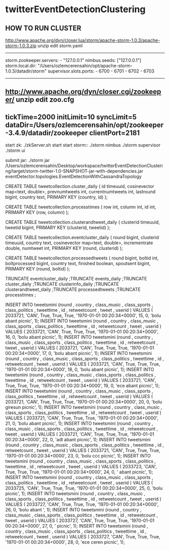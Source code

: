 # twitterEventDetectionClustering


HOW TO RUN CLUSTER
------------------------
http://www.apache.org/dyn/closer.lua/storm/apache-storm-1.0.3/apache-storm-1.0.3.zip
unzip
edit storm.yaml

-----
storm.zookeeper.servers:
    - "127.0.0.1"
nimbus.seeds: ["127.0.0.1"]
storm.local.dir: "/Users/ozlemcerensahin/opt/apache-storm-1.0.3/datadir/storm"
supervisor.slots.ports:
    - 6700
    - 6701
    - 6702
    - 6703

------

http://www.apache.org/dyn/closer.cgi/zookeeper/
unzip
edit zoo.cfg
------
tickTime=2000
initLimit=10
syncLimit=5
dataDir=/Users/ozlemcerensahin/opt/zookeeper-3.4.9/datadir/zookeeper
clientPort=2181
------


start zk: ./zkServer.sh start
start storm::
    ./storm nimbus
    ./storm supervisor
    ./storm ui

submit jar:
    ./storm jar /Users/ozlemcerensahin/Desktop/workspace/twitterEventDetectionClustering/target/storm-twitter-1.0-SNAPSHOT-jar-with-dependencies.jar eventDetector.topologies.EventDetectionWithCassandraTopology



CREATE TABLE tweetcollection.cluster_daily (
    id timeuuid,
    cosinevector map<text, double>,
    prevnumtweets int,
    currentnumtweets int,
    lastround bigint,
    country text,
    PRIMARY KEY (country, id)
);

CREATE TABLE tweetcollection.processtimes (
    row int,
    column int,
    id int,
    PRIMARY KEY (row, column)
);


CREATE TABLE tweetcollection.clusterandtweet_daily (
    clusterid timeuuid,
    tweetid bigint,
    PRIMARY KEY (clusterid, tweetid)
);

CREATE TABLE tweetcollection.eventcluster_daily (
    round bigint,
    clusterid timeuuid,
    country text,
    cosinevector map<text, double>,
    incrementrate double,
    numtweet int,
    PRIMARY KEY (round, clusterid)
);

CREATE TABLE tweetcollection.processedtweets (
    round bigint,
    boltid int,
    boltprocessed bigint,
    country text,
    finished boolean,
    spoutsent bigint,
    PRIMARY KEY (round, boltid)
);


TRUNCATE eventcluster_daily ;TRUNCATE events_daily ;TRUNCATE cluster_daily ;TRUNCATE clusterinfo_daily ;TRUNCATE clusterandtweet_daily ;TRUNCATE processedtweets ;TRUNCATE processtimes ;


INSERT INTO tweetsmini (round , country , class_music , class_sports , class_politics , tweettime , id , retweetcount , tweet , userid ) VALUES ( 2033721, 'CAN', True, True, True, '1970-01-01 00:20:34+0000', 15, 0, 'bolu abant picnic', 1);
INSERT INTO tweetsmini (round , country , class_music , class_sports , class_politics , tweettime , id , retweetcount , tweet , userid ) VALUES ( 2033721, 'CAN', True, True, True, '1970-01-01 00:20:34+0000', 16, 0, 'bolu abant picnic', 1);
INSERT INTO tweetsmini (round , country , class_music , class_sports , class_politics , tweettime , id , retweetcount , tweet , userid ) VALUES ( 2033721, 'CAN', True, True, True, '1970-01-01 00:20:34+0000', 17, 0, 'bolu abant picnic', 1);
INSERT INTO tweetsmini (round , country , class_music , class_sports , class_politics , tweettime , id , retweetcount , tweet , userid ) VALUES ( 2033721, 'CAN', True, True, True, '1970-01-01 00:20:34+0000', 18, 0, 'bolu abant picnic', 1);
INSERT INTO tweetsmini (round , country , class_music , class_sports , class_politics , tweettime , id , retweetcount , tweet , userid ) VALUES ( 2033721, 'CAN', True, True, True, '1970-01-01 00:20:34+0000', 19, 0, 'ece abant picnic', 1);
INSERT INTO tweetsmini (round , country , class_music , class_sports , class_politics , tweettime , id , retweetcount , tweet , userid ) VALUES ( 2033721, 'CAN', True, True, True, '1970-01-01 00:20:34+0000', 20, 0, 'bolu giresun picnic', 1);
INSERT INTO tweetsmini (round , country , class_music , class_sports , class_politics , tweettime , id , retweetcount , tweet , userid ) VALUES ( 2033721, 'CAN', True, True, True, '1970-01-01 00:20:34+0000', 21, 0, 'bolu abant picnic', 1);
INSERT INTO tweetsmini (round , country , class_music , class_sports , class_politics , tweettime , id , retweetcount , tweet , userid ) VALUES ( 2033721, 'CAN', True, True, True, '1970-01-01 00:20:34+0000', 22, 0, 'adl abant picnic', 1);
INSERT INTO tweetsmini (round , country , class_music , class_sports , class_politics , tweettime , id , retweetcount , tweet , userid ) VALUES ( 2033721, 'CAN', True, True, True, '1970-01-01 00:20:34+0000', 23, 0, 'bolu ccc picnic', 1);
INSERT INTO tweetsmini (round , country , class_music , class_sports , class_politics , tweettime , id , retweetcount , tweet , userid ) VALUES ( 2033723, 'CAN', True, True, True, '1970-01-01 00:20:34+0000', 24, 0, ' abant picnic', 1);
INSERT INTO tweetsmini (round , country , class_music , class_sports , class_politics , tweettime , id , retweetcount , tweet , userid ) VALUES ( 2033725, 'CAN', True, True, True, '1970-01-01 00:20:34+0000', 25, 0, 'bolu  picnic', 1);
INSERT INTO tweetsmini (round , country , class_music , class_sports , class_politics , tweettime , id , retweetcount , tweet , userid ) VALUES ( 2033727, 'CAN', True, True, True, '1970-01-01 00:20:34+0000', 26, 0, 'bolu abant ', 1);
INSERT INTO tweetsmini (round , country , class_music , class_sports , class_politics , tweettime , id , retweetcount , tweet , userid ) VALUES ( 2033727, 'CAN', True, True, True, '1970-01-01 00:20:34+0000', 27, 0, ' picnic', 1);
INSERT INTO tweetsmini (round , country , class_music , class_sports , class_politics , tweettime , id , retweetcount , tweet , userid ) VALUES ( 2033727, 'CAN', True, True, True, '1970-01-01 00:20:34+0000', 28, 0, 'ece ceren picnic', 1);


